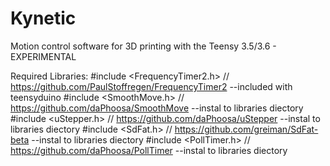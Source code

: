 # Kynetic
Motion control software for 3D printing with the Teensy 3.5/3.6 - EXPERIMENTAL

Required Libraries:
#include <FrequencyTimer2.h>     // https://github.com/PaulStoffregen/FrequencyTimer2     --included with teensyduino
#include <SmoothMove.h>          // https://github.com/daPhoosa/SmoothMove                --instal to libraries diectory
#include <uStepper.h>            // https://github.com/daPhoosa/uStepper                  --instal to libraries diectory
#include <SdFat.h>               // https://github.com/greiman/SdFat-beta                 --instal to libraries diectory
#include <PollTimer.h>           // https://github.com/daPhoosa/PollTimer                 --instal to libraries diectory
